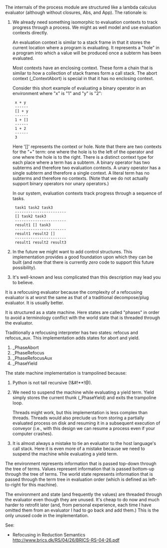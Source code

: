 The internals of the process module are structured like a lambda calculus
evaluator (although without closures, Abs, and App). The rationale is:

1. We already need something isomorphic to evaluation contexts to track
   progress through a process. We might as well model and use evaluation
   contexts directly.

   An evaluation context is similar to a stack frame in that it stores the
   current location where a program is evaluating. It represents a "hole" in a
   program into which a value will be produced once a subterm has been
   evaluated.

   Most contexts have an enclosing context. These form a chain that is similar
   to how a collection of stack frames form a call stack. The abort context
   (_ContextAbort) is special in that it has no enclosing context.

   Consider this short example of evaluating a binary operator in an
   environment where "x" is "1" and "y" is "2":

        x + y
        ------
        [] + y
        ------
        1 + []
        ------
        1 + 2
        ------
        3

   Here '[]' represents the context or hole. Note that there are two contexts
   for the "+" term: one where the hole is to the left of the operator and one
   where the hole is to the right. There is a distinct context type for each
   place where a term has a subterm. A binary operator has two subterms and
   therefore two evaluation contexts. A unary operator has a single subterm and
   therefore a single context. A literal term has no subterms and therefore no
   contexts. (Note that we do not actually support binary operators nor unary
   operators.)

   In our system, evaluation contexts track progress through a sequence of
   tasks.

        task1 task2 task3
        -----------------------
        [] task2 task3
        -----------------------
        result1 [] task3
        -----------------------
        result1 result2 []
        -----------------------
        result1 result2 result3

2. In the future we might want to add control structures. This implementation
   provides a good foundation upon which they can be built (and note that
   there is currently *zero* code to support this future possibility).

3. It's well-known and less complicated than this description may lead you to
   believe.

It is a refocusing evaluator because the complexity of a refocusing evaluator
is at worst the same as that of a traditional decompose/plug evaluator. It is
usually better.

It is structured as a state machine. Here states are called "phases" in order
to avoid a terminology conflict with the world state that is threaded through
the evaluator.

Traditionally a refocusing interpreter has two states: refocus and
refocus_aux. This implementation adds states for abort and yield.

1. _PhaseAbort
2. _PhaseRefocus
3. _PhaseRefocusAux
4. _PhaseYield

The state machine implementation is trampolined because:

1. Python is not tail recursive (!&#!**!@).

2. We need to suspend the machine while evaluating a yield term. Yield simply
   stores the current thunk (_PhaseYield) and exits the trampoline loop.

   Threads might work, but this implementation is less complex than threads.
   Threads would also preclude us from storing a partially evaluated process
   on disk and resuming it in a subsequent execution of conveyor (i.e., with
   this design we can resume a process even if your computer crashes).

3. It is almost always a mistake to tie an evaluator to the host language's
   call stack. Here it is even more of a mistake because we need to suspend
   the machine while evaluating a yield term.

The environment represents information that is passed top-down through the
tree of terms. Values represent information that is passed bottom-up through
the tree of terms. The world state represents information that is passed
through the term tree in evaluation order (which is defined as left-to-right
for this machine).

The environment and state (and frequently the values) are threaded through
the evaluator even though they are unused. It's cheap to do now and much
harder to retrofit later (and, from personal experience, each time I have
omitted them from an evaluator I had to go back and add them.) This is the
only unused code in the implementation.

See:

  * Refocusing in Reduction Semantics  
    <http://www.brics.dk/RS/04/26/BRICS-RS-04-26.pdf>
